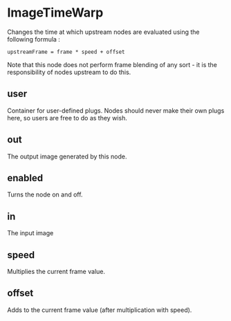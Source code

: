 # ImageTimeWarp

Changes the time at which upstream nodes are evaluated using
the following formula :

`upstreamFrame = frame * speed + offset`

Note that this node does not perform frame blending of any sort -
it is the responsibility of nodes upstream to do this.

## user 

 Container for user-defined plugs. Nodes
should never make their own plugs here,
so users are free to do as they wish. 

## out 

 The output image generated by this node. 

## enabled 

 Turns the node on and off. 

## in 

 The input image 

## speed 

 Multiplies the current frame value. 

## offset 

 Adds to the current frame value (after multiplication with speed). 

